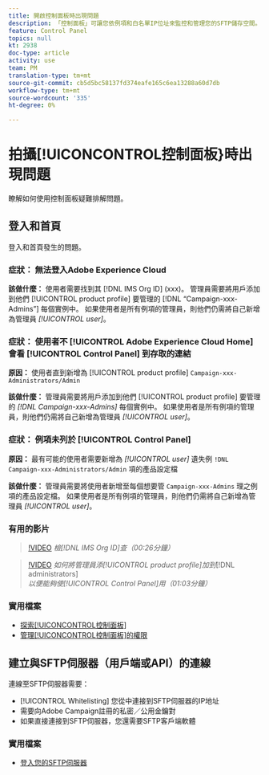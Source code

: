 ```yaml
---
title: 開啟控制面板時出現問題
description: 「控制面板」可讓您依例項和白名單IP位址來監控和管理您的SFTP儲存空間。
feature: Control Panel
topics: null
kt: 2938
doc-type: article
activity: use
team: PM
translation-type: tm+mt
source-git-commit: cb5d5bc58137fd374eafe165c6ea13288a60d7db
workflow-type: tm+mt
source-wordcount: '335'
ht-degree: 0%

---
```



# 拍攝[!UICONCONTROL控制面板}時出現問題

瞭解如何使用控制面板疑難排解問題。

## 登入和首頁

登入和首頁發生的問題。

### 症狀： 無法登入Adobe Experience Cloud

**該做什麼：**
使用者需要找到其 [!DNL IMS Org ID] (xxx)。 管理員需要將用戶添加到他們 [!UICONTROL product profile] 要管理的 [!DNL “Campaign-xxx-Admins”] 每個實例中。 如果使用者是所有例項的管理員，則他們仍需將自己新增為管理員 *[!UICONTROL user]*。

### 症狀： 使用者不 [!UICONTROL Adobe Experience Cloud Home] 會看 [!UICONTROL Control Panel] 到存取的連結

**原因：**
使用者直到新增為 [!UICONTROL product profile] `Campaign-xxx-Administrators/Admin`

**該做什麼：**
管理員需要將用戶添加到他們 [!UICONTROL product profile] 要管理的 *[!DNL Campaign-xxx-Admins]* 每個實例中。 如果使用者是所有例項的管理員，則他們仍需將自己新增為管理員 *[!UICONTROL user]*。

### 症狀： 例項未列於 [!UICONTROL Control Panel]

**原因：**
最有可能的使用者需要新增為 *[!UICONTROL user]* 遺失例 `!DNL Campaign-xxx-Administrators/Admin` 項的產品設定檔

**該做什麼：**
管理員需要將使用者新增至每個想要管 `Campaign-xxx-Admins` 理之例項的產品設定檔。 如果使用者是所有例項的管理員，則他們仍需將自己新增為管理員 *[!UICONTROL user]*。

### 有用的影片

>[!VIDEO](https://video.tv.adobe.com/v/27183?quality=12)
*檢[!DNL IMS Org ID]查（00:26分鐘）*

>[!VIDEO](https://video.tv.adobe.com/v/27147?quality=12)
*如何將管理員添[!UICONTROL product profile]加到&#x200B;*[!DNL administrators]*以便能夠使[!UICONTROL Control Panel]用（01:03分鐘）*

### 實用檔案

* [探索[!UICONCONTROL控制面板]](https://helpx.adobe.com/campaign/kb/control-panel-overview.html)
* [管理[!UICONCONTROL控制面板]的權限](https://helpx.adobe.com/campaign/kb/control-panel-access.html)

## 建立與SFTP伺服器（用戶端或API）的連線

連線至SFTP伺服器需要：

* [!UICONTROL Whitelisting] 您從中連接到SFTP伺服器的IP地址
* 需要向Adobe Campaign註冊的私密／公用金鑰對
* 如果直接連接到SFTP伺服器，您還需要SFTP客戶端軟體

### 實用檔案

* [登入您的SFTP伺服器](https://helpx.adobe.com/campaign/kb/control-panel-sftp.html#LoggingintoyourSFTPserver)

